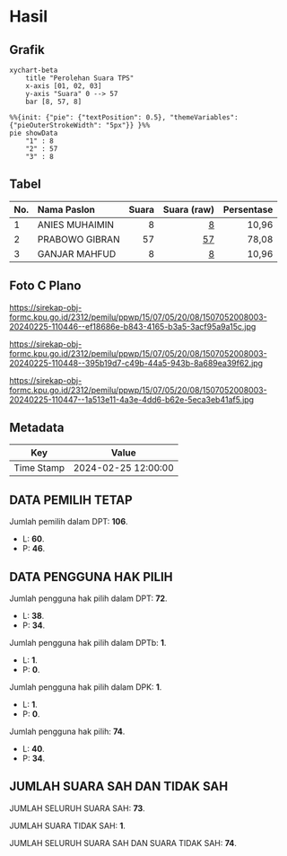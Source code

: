 # Hasil

## Grafik

```mermaid
xychart-beta
    title "Perolehan Suara TPS"
    x-axis [01, 02, 03]
    y-axis "Suara" 0 --> 57
    bar [8, 57, 8]
```

```mermaid
%%{init: {"pie": {"textPosition": 0.5}, "themeVariables": {"pieOuterStrokeWidth": "5px"}} }%%
pie showData
    "1" : 8
    "2" : 57
    "3" : 8
```

## Tabel

| No. | Nama Paslon    | Suara | Suara (raw) | Persentase |
|:--- |:-------------- | -----:| -----------:| ----------:|
| 1   | ANIES MUHAIMIN | 8     | [8][p-1]    | 10,96      |
| 2   | PRABOWO GIBRAN | 57    | [57][p-2]   | 78,08      |
| 3   | GANJAR MAHFUD  | 8     | [8][p-3]    | 10,96      |


[p-1]: https://github.com/gigit-pemilu/pemilu-2024-15-jambi/blob/main/pilpres/hitung-suara/sub/15-jambi/sub/07-tanjung-jabung-timur/sub/05-s-a-d-u/sub/2008-remau-baku-tuo/sub/003-tps/sub/paslon-1.txt
[p-2]: https://github.com/gigit-pemilu/pemilu-2024-15-jambi/blob/main/pilpres/hitung-suara/sub/15-jambi/sub/07-tanjung-jabung-timur/sub/05-s-a-d-u/sub/2008-remau-baku-tuo/sub/003-tps/sub/paslon-2.txt
[p-3]: https://github.com/gigit-pemilu/pemilu-2024-15-jambi/blob/main/pilpres/hitung-suara/sub/15-jambi/sub/07-tanjung-jabung-timur/sub/05-s-a-d-u/sub/2008-remau-baku-tuo/sub/003-tps/sub/paslon-3.txt

## Foto C Plano

https://sirekap-obj-formc.kpu.go.id/2312/pemilu/ppwp/15/07/05/20/08/1507052008003-20240225-110446--ef18686e-b843-4165-b3a5-3acf95a9a15c.jpg

https://sirekap-obj-formc.kpu.go.id/2312/pemilu/ppwp/15/07/05/20/08/1507052008003-20240225-110448--395b19d7-c49b-44a5-943b-8a689ea39f62.jpg

https://sirekap-obj-formc.kpu.go.id/2312/pemilu/ppwp/15/07/05/20/08/1507052008003-20240225-110447--1a513e11-4a3e-4dd6-b62e-5eca3eb41af5.jpg


## Metadata

| Key        | Value               |
| ---------- | ------------------- |
| Time Stamp | 2024-02-25 12:00:00 |


## DATA PEMILIH TETAP

Jumlah pemilih dalam DPT: **106**.
 * L: **60**.
 * P: **46**.

## DATA PENGGUNA HAK PILIH

Jumlah pengguna hak pilih dalam DPT: **72**.
 * L: **38**.
 * P: **34**.

Jumlah pengguna hak pilih dalam DPTb: **1**.
 * L: **1**.
 * P: **0**.

Jumlah pengguna hak pilih dalam DPK: **1**.
 * L: **1**.
 * P: **0**.

Jumlah pengguna hak pilih: **74**.
 * L: **40**.
 * P: **34**.

## JUMLAH SUARA SAH DAN TIDAK SAH

JUMLAH SELURUH SUARA SAH: **73**.

JUMLAH SUARA TIDAK SAH: **1**.

JUMLAH SELURUH SUARA SAH DAN SUARA TIDAK SAH: **74**.


